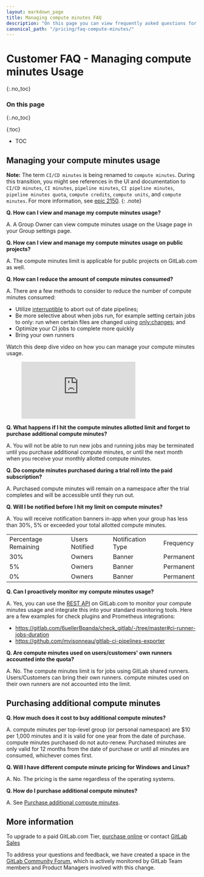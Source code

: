 ```yaml
---
layout: markdown_page
title: Managing compute minutes FAQ
description: "On this page you can view frequently asked questions for managing compute minutes limits"
canonical_path: "/pricing/faq-compute-minutes/"
---
```


# Customer FAQ - Managing compute minutes Usage

{:.no_toc}

### On this page

{:.no_toc}

{:toc}

- TOC

## Managing your compute minutes usage

**Note:** The term `CI/CD minutes` is being renamed to `compute minutes`. During this transition, you might see references in the UI and documentation to `CI/CD minutes`, `CI minutes`, `pipeline minutes`, `CI pipeline minutes`, `pipeline minutes quota`, `compute credits`, `compute units`, and `compute minutes`. For more information, see [epic 2150](https://gitlab.com/groups/gitlab-com/-/epics/2150).
{: .note}

**Q. How can I view and manage my compute minutes usage?**

A. A Group Owner can view compute minutes usage on the Usage page in your Group settings page. 

**Q. How can I view and manage my compute minutes usage on public projects?**

A. The compute minutes limit is applicable for public projects on GitLab.com as well. 

**Q. How can I reduce the amount of compute minutes consumed?**

A. There are a few methods to consider to reduce the number of compute minutes consumed:

- Utilize [interruptible](https://docs.gitlab.com/ee/ci/yaml/#interruptible) to abort out of date pipelines;
- Be more selective about when jobs run, for example setting certain jobs to only: run when certain files are changed using [only:changes](https://docs.gitlab.com/ee/ci/yaml/#onlychanges--exceptchanges); and
- Optimize your CI jobs to complete more quickly
- Bring your own runners

Watch this deep dive video on how you can manage your compute minutes usage.

<!-- blank line -->
<figure class="video_container">
  <iframe src="https://www.youtube.com/embed/GrO-8KtIpRA" frameborder="0" allowfullscreen="true"> </iframe>
</figure>
<!-- blank line -->

**Q. What happens if I hit the compute minutes allotted limit and forget to purchase additional compute minutes?**

A. You will not be able to run new jobs and running jobs may be terminated until you purchase additional compute minutes, or until the next month when you receive your monthly allotted compute minutes.

**Q. Do compute minutes purchased during a trial roll into the paid subscription?**

A. Purchased compute minutes will remain on a namespace after the trial completes and will be accessible until they run out.

**Q. Will I be notified before I hit my limit on compute minutes?**

A. You will receive notification banners in-app when your group has less than 30%, 5% or exceeded your total allotted compute minutes.

<table>
 <tr>
 <td>Percentage Remaining
 </td>
 <td>Users Notified
 </td>
 <td>Notification Type
 </td>
 <td>Frequency
 </td>
 </tr>
 <tr>
 <td>30%
 </td>
 <td>Owners
 </td>
 <td>Banner
 </td>
 <td>Permanent
 </td>
 </tr>
 <tr>
 <td>5%
 </td>
 <td>Owners
 </td>
 <td>Banner
 </td>
 <td>Permanent
 </td>
 </tr>
 <tr>
 <td>0%
 </td>
 <td>Owners
 </td>
 <td>Banner
 </td>
 <td>Permanent
 </td>
 </tr>
</table>

**Q. Can I proactively monitor my compute minutes usage?**

A. Yes, you can use the [REST API](https://docs.gitlab.com/ee/api/) on GitLab.com to monitor your compute minutes usage and integrate this into your standard monitoring tools. Here are a few examples for check plugins and Prometheus integrations:

- https://gitlab.com/6uellerBpanda/check_gitlab/-/tree/master#ci-runner-jobs-duration
- https://github.com/mvisonneau/gitlab-ci-pipelines-exporter

**Q. Are compute minutes used on users/customers' own runners accounted into the quota?**

A. No. The compute minutes limit is for jobs using GitLab shared runners. Users/Customers can bring their own runners. compute minutes used on their own runners are not accounted into the limit.

## Purchasing additional compute minutes

**Q. How much does it cost to buy additional compute minutes?**

A. compute minutes per top-level group (or personal namespace) are $10 per 1,000 minutes and it is valid for one year from the date of purchase. compute minutes purchased do not auto-renew. Purchased minutes are only valid for 12 months from the date of purchase or until all minutes are consumed, whichever comes first.

**Q. Will I have different compute minute pricing for Windows and Linux?**

A. No. The pricing is the same regardless of the operating systems.

**Q. How do I purchase additional compute minutes?**

A. See [Purchase additional compute minutes](https://docs.gitlab.com/ee/ci/pipelines/cicd_minutes.html#purchase-additional-cicd-minutes).

## More information

To upgrade to a paid GitLab.com Tier, [purchase online](https://docs.gitlab.com/ee/subscriptions/gitlab_com/) or contact [GitLab Sales](https://page.gitlab.com/ci-minutes.html)

To address your questions and feedback, we have created a space in the [GitLab Community Forum](https://forum.gitlab.com/t/ci-cd-minutes-for-free-tier/40241), which is actively monitored by GitLab Team members and Product Managers involved with this change.
